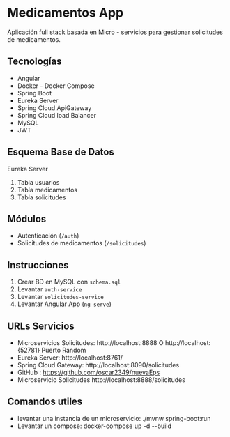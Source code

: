 # Medicamentos App

Aplicación full stack basada en Micro - servicios para gestionar solicitudes de medicamentos.

## Tecnologías
- Angular
- Docker - Docker Compose  
- Spring Boot
- Eureka Server
- Spring Cloud ApiGateway
- Spring Cloud load Balancer
- MySQL
- JWT

## Esquema Base de Datos

Eureka Server 
1. Tabla usuarios
2. Tabla medicamentos
3. Tabla solicitudes


## Módulos
- Autenticación (`/auth`)
- Solicitudes de medicamentos (`/solicitudes`)

## Instrucciones

1. Crear BD en MySQL con `schema.sql`
2. Levantar `auth-service`
3. Levantar `solicitudes-service`
4. Levantar Angular App (`ng serve`)


## URLs Servicios

- Microservicios Solicitudes: http://localhost:8888 O http://localhost:{52781} Puerto Random
- Eureka Server:  http://localhost:8761/
- Spring Cloud Gateway: http://localhost:8090/solicitudes
- GitHub : https://github.com/oscar2349/nuevaEps
- Microservicio Solicitudes http://localhost:8888/solicitudes


## Comandos utiles

- levantar una instancia de un microservicio: ./mvnw spring-boot:run
- Levantar un compose: docker-compose up -d --build


